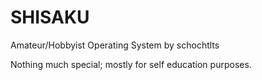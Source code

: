 
# SHISAKU

Amateur/Hobbyist Operating System by schochtlts

Nothing much special; mostly for self education purposes. 


